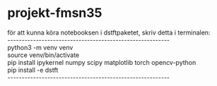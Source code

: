 # projekt-fmsn35

för att kunna köra notebooksen i dstftpaketet, skriv detta i terminalen:<br/>
---------------------------------------------------------<br/>
python3 -m venv venv <br/>
source venv/bin/activate<br/>
pip install ipykernel numpy scipy matplotlib torch opencv-python<br/>
pip install -e dstft<br/>
---------------------------------------------------------<br/>
